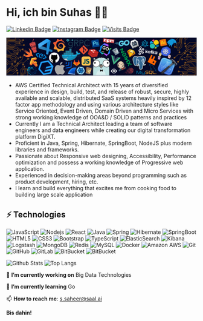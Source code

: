# Hi, ich bin Suhas 👨‍💻

[![Linkedin Badge](https://img.shields.io/badge/-suhas-blue?style=flat-square&logo=Linkedin&logoColor=white&link=https://www.linkedin.com/in/suhas-saheer-bb570215/)](https://www.linkedin.com/in/suhas-saheer-bb570215/)
[![Instagram Badge](https://img.shields.io/badge/-suhaz247-purple?style=flat-square&logo=instagram&logoColor=white&link=https://instagram.com/suhaz247/)](https://instagram.com/suhaz247)
[![Visits Badge](https://badges.pufler.dev/visits/suhas-saal/suhas-saal)](https://badges.pufler.dev)

![](https://github.com/suhaz786/suhaz786/blob/master/images/header_.png)

* AWS Certified Technical Architect with 15 years of diversified experience in design, build, test, and release of robust, secure, highly available and scalable, distributed SaaS systems heavily inspired by 12 factor app methodology and using various architecture styles like Service Oriented, Event Driven, Domain Driven and Micro Services with strong working knowledge of OOA&D / SOLID patterns and practices
* Currently I am a Technical Architect leading a team of software engineers and data engineers while creating our digital transformation platform DigiXT.
* Proficient in Java, Spring, Hibernate, SpringBoot, NodeJS plus modern libraries and frameworks.
* Passionate about Responsive web designing, Accessibility, Performance optimization and possess a working knowledge of Progressive web application.
* Experienced in decision-making areas beyond programming such as product development, hiring, etc.
* I learn and build everything that excites me from cooking food to building large scale application

## ⚡ Technologies

![JavaScript](https://img.shields.io/badge/-JavaScript-black?style=flat-square&logo=javascript)
![Nodejs](https://img.shields.io/badge/-Nodejs-black?style=flat-square&logo=Node.js)
![React](https://img.shields.io/badge/-React-45b8d8?style=flat-square&logo=react&logoColor=white)
![Java](https://img.shields.io/badge/-java-E34A86?style=flat-square&logo=java)
![Spring](https://img.shields.io/badge/-Spring-green?style=flat-square&logo=spring)
![Hibernate](https://img.shields.io/badge/-Hibernate-black?style=flat-square&logo=hibernate)
![SpringBoot](https://img.shields.io/badge/-SpringBoot-green?style=flat-square&logo=SpringBoot)
![HTML5](https://img.shields.io/badge/-HTML5-E34F26?style=flat-square&logo=html5&logoColor=white)
![CSS3](https://img.shields.io/badge/-CSS3-1572B6?style=flat-square&logo=css3)
![Bootstrap](https://img.shields.io/badge/-Bootstrap-563D7C?style=flat-square&logo=bootstrap)
![TypeScript]([https://img.shields.io/badge/-TypeScript-007ACC?style=flat-square&logo=typescript](https://img.shields.io/badge/-TypeScript-007ACC?style=flat-square&logo=typescript&logoColor=white))
![ElasticSearch](https://img.shields.io/badge/-ElasticSearch-005571?style=flat-square&logo=elasticsearch)
![Kibana](https://img.shields.io/badge/-Kibana-005571?style=flat-square&logo=kibana)
![Logstash](https://img.shields.io/badge/-Logstash-005571?style=flat-square&logo=logstash)
![MongoDB](https://img.shields.io/badge/-MongoDB-black?style=flat-square&logo=mongodb)
![Redis](https://img.shields.io/badge/-Redis-black?style=flat-square&logo=Redis)
![MySQL](https://img.shields.io/badge/-MySQL-black?style=flat-square&logo=mysql)
![Docker](https://img.shields.io/badge/-Docker-black?style=flat-square&logo=docker)
![Amazon AWS](https://img.shields.io/badge/Amazon%20AWS-232F3E?style=flat-square&logo=amazon-aws)
![Git](https://img.shields.io/badge/-Git-black?style=flat-square&logo=git)
![GitHub](https://img.shields.io/badge/-GitHub-181717?style=flat-square&logo=github)
![GitLab](https://img.shields.io/badge/-GitLab-FCA121?style=flat-square&logo=gitlab)
![BitBucket](https://img.shields.io/badge/-BitBucket-darkblue?style=flat-square&logo=bitbucket)
![BitBucket](https://img.shields.io/badge/-BitBucket-darkblue?style=flat-square&logo=bitbucket)

![Github Stats](https://github-readme-stats.suhaz786.vercel.app/api?username=suhaz786&count_private=true&show_icons=true&theme=radical)
![Top Langs](https://github-readme-stats.suhaz786.vercel.app/api/top-langs/?username=suhaz786&hide=TeX&layout=compact&theme=tokyonight)


🔭 **I’m currently working on**  Big Data Technologies

🌱 **I’m currently learning** Go 

📫 **How to reach me**: s.saheer@saal.ai

<b>Bis dahin!</b>
